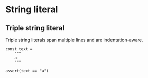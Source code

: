 # String literal

## Triple string literal

Triple string literals span multiple lines and are indentation-aware.

```
const text =
    """
    a
    """

assert(text == "a")
```